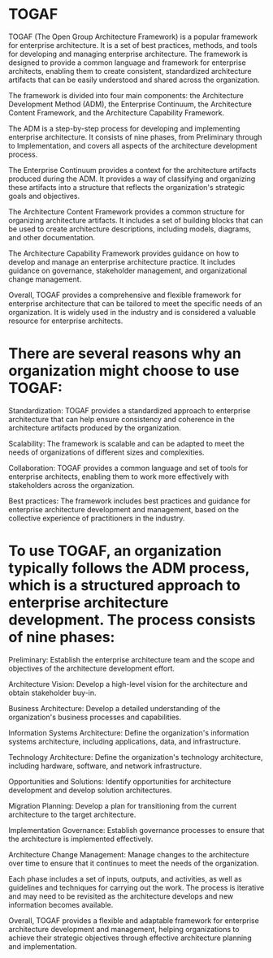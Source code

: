 # TOGAF

TOGAF (The Open Group Architecture Framework) is a popular framework for enterprise architecture. It is a set of best practices, methods, and tools for developing and managing enterprise architecture. The framework is designed to provide a common language and framework for enterprise architects, enabling them to create consistent, standardized architecture artifacts that can be easily understood and shared across the organization.

The framework is divided into four main components: the Architecture Development Method (ADM), the Enterprise Continuum, the Architecture Content Framework, and the Architecture Capability Framework.

The ADM is a step-by-step process for developing and implementing enterprise architecture. It consists of nine phases, from Preliminary through to Implementation, and covers all aspects of the architecture development process.

The Enterprise Continuum provides a context for the architecture artifacts produced during the ADM. It provides a way of classifying and organizing these artifacts into a structure that reflects the organization's strategic goals and objectives.

The Architecture Content Framework provides a common structure for organizing architecture artifacts. It includes a set of building blocks that can be used to create architecture descriptions, including models, diagrams, and other documentation.

The Architecture Capability Framework provides guidance on how to develop and manage an enterprise architecture practice. It includes guidance on governance, stakeholder management, and organizational change management.

Overall, TOGAF provides a comprehensive and flexible framework for enterprise architecture that can be tailored to meet the specific needs of an organization. It is widely used in the industry and is considered a valuable resource for enterprise architects.

# There are several reasons why an organization might choose to use TOGAF:

Standardization: TOGAF provides a standardized approach to enterprise architecture that can help ensure consistency and coherence in the architecture artifacts produced by the organization.

Scalability: The framework is scalable and can be adapted to meet the needs of organizations of different sizes and complexities.

Collaboration: TOGAF provides a common language and set of tools for enterprise architects, enabling them to work more effectively with stakeholders across the organization.

Best practices: The framework includes best practices and guidance for enterprise architecture development and management, based on the collective experience of practitioners in the industry.

# To use TOGAF, an organization typically follows the ADM process, which is a structured approach to enterprise architecture development. The process consists of nine phases:

Preliminary: Establish the enterprise architecture team and the scope and objectives of the architecture development effort.

Architecture Vision: Develop a high-level vision for the architecture and obtain stakeholder buy-in.

Business Architecture: Develop a detailed understanding of the organization's business processes and capabilities.

Information Systems Architecture: Define the organization's information systems architecture, including applications, data, and infrastructure.

Technology Architecture: Define the organization's technology architecture, including hardware, software, and network infrastructure.

Opportunities and Solutions: Identify opportunities for architecture development and develop solution architectures.

Migration Planning: Develop a plan for transitioning from the current architecture to the target architecture.

Implementation Governance: Establish governance processes to ensure that the architecture is implemented effectively.

Architecture Change Management: Manage changes to the architecture over time to ensure that it continues to meet the needs of the organization.

Each phase includes a set of inputs, outputs, and activities, as well as guidelines and techniques for carrying out the work. The process is iterative and may need to be revisited as the architecture develops and new information becomes available.

Overall, TOGAF provides a flexible and adaptable framework for enterprise architecture development and management, helping organizations to achieve their strategic objectives through effective architecture planning and implementation.

